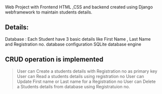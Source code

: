 
Web Project with Frontend HTML ,CSS and backend created using Django webframework to maintain students details.

Details:
-------
Database :
Each Student have 3 basic details like First Name , Last Name and Registration no.
database configuration  SQLite database engine

CRUD operation is implemented
---------------------------------

>User can Create a students details with Registration no as primary key
>User can Read a students details using registration no
>User can Update First name or Last name for a Registration no
>User can Delete a Students details from database using Registratuion no.

